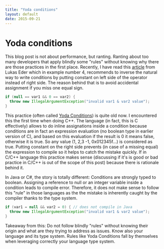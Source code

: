 ```yaml
---
title: "Yoda conditions"
layout: default
date: 2015-09-21
---
```

# Yoda conditions
This blog post is not about performance, but ranting. Ranting about too many developers that apply blindly some "rules" without knowing why there are those practices in the first place.
Recently, I have read this [article](http://blog.jooq.org/2015/08/11/top-10-useful-yet-paranoid-java-programming-techniques/) from Lukas Eder which in example number 4, recommends to inverse the natural way to write conditions by putting constant on left side of the operator instead of right side. The reason behind that is to avoid accidental assignment if you miss one equal sign.
```java
if (null == var1 && 0 == var2) {
  throw new IllegalArgumentException("invalid var1 & var2 value");
}
```
This practice (often called [Yoda Conditions](https://en.wikipedia.org/wiki/Yoda_conditions)) is quite old now. I encountered this the first time when doing C++. The language (in fact, this is C effectively) allows to do inline assignations inside a condition because conditions are in fact an expression evaluation (no boolean type in earlier version of C), and based on this evaluation if the result is 0 it means false, otherwise it is true. So any value (1, 2,3 -1, 0x012345f...) is considered as true.
Putting constant on the right side prevents (in case of a missing equal) the expression to compile so it helps to catch the mistake quickly.
If in C/C++ language this practice makes sense (discussing if it's is good or bad practice in C/C++ is out of the scope of this post) because there is rationale behind it.

In Java or C#, the story is totally different: Conditions are strongly typed to boolean. Assigning a reference to null or an integer variable inside a condition leads to compile error. Therefore, it does not make sense to follow this "rule" in those languages as the the mistake is inherently caught by the compiler thanks to the type system.

```java
if (var1 = null && var2 = 0) { // does not compile in Java
  throw new IllegalArgumentException("invalid var1 & var2 value");
}
```

Takeaway from this: Do not follow blindly "rules" without knowing their origin and what are they trying to address as issues. Know also your language and its type system. Rules like Yoda Conditions fall by themselves when leveraging correctly your language type system.
